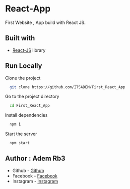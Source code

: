 # React-App

First Website , App build with React JS.

## Built with

- [React-JS](https://react.dev/) library

## Run Locally

Clone the project

```bash
  git clone https://github.com/ITSADEM/First_React_App
```

Go to the project directory

```bash
  cd First_React_App
```

Install dependencies

```bash
  npm i
```

Start the server

```bash
  npm start
```

## Author : Adem Rb3

- Github - [Github](https://github.com/ITSADEM)
- Facebook - [Facebook](https://www.facebook.com/profile.php?id=100022888083591)
- Instagram - [Instagram](https://www.instagram.com/adem_rb3/?hl=fr)
